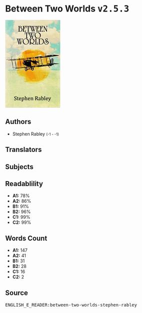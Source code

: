 # Between Two Worlds <kbd>v2.5.3</kbd>

![](./cover.medium.jpg "")

## Authors


 - Stephen Rabley <small>(-1 - -1)</small>

## Translators



## Subjects



## Readablility


 - **A1:** 78%
 - **A2:** 86%
 - **B1:** 91%
 - **B2:** 96%
 - **C1:** 99%
 - **C2:** 99%

## Words Count


 - **A1:** 147
 - **A2:** 41
 - **B1:** 31
 - **B2:** 28
 - **C1:** 16
 - **C2:** 2

## Source


<kbd>ENGLISH_E_READER:between-two-worlds-stephen-rabley</kbd>
